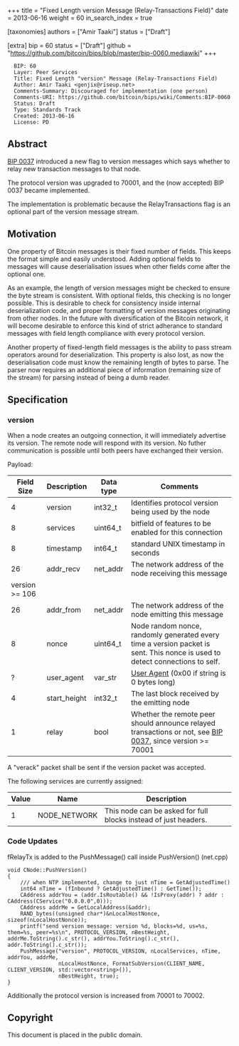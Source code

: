 +++
title = "Fixed Length version Message (Relay-Transactions Field)"
date = 2013-06-16
weight = 60
in_search_index = true

[taxonomies]
authors = ["Amir Taaki"]
status = ["Draft"]

[extra]
bip = 60
status = ["Draft"]
github = "https://github.com/bitcoin/bips/blob/master/bip-0060.mediawiki"
+++

``` 
  BIP: 60
  Layer: Peer Services
  Title: Fixed Length "version" Message (Relay-Transactions Field)
  Author: Amir Taaki <genjix@riseup.net>
  Comments-Summary: Discouraged for implementation (one person)
  Comments-URI: https://github.com/bitcoin/bips/wiki/Comments:BIP-0060
  Status: Draft
  Type: Standards Track
  Created: 2013-06-16
  License: PD
```

## Abstract

[BIP 0037](BIP_0037 "wikilink") introduced a new flag to version
messages which says whether to relay new transaction messages to that
node.

The protocol version was upgraded to 70001, and the (now accepted) BIP
0037 became implemented.

The implementation is problematic because the RelayTransactions flag is
an optional part of the version message stream.

## Motivation

One property of Bitcoin messages is their fixed number of fields. This
keeps the format simple and easily understood. Adding optional fields to
messages will cause deserialisation issues when other fields come after
the optional one.

As an example, the length of version messages might be checked to ensure
the byte stream is consistent. With optional fields, this checking is no
longer possible. This is desirable to check for consistency inside
internal deserialization code, and proper formatting of version messages
originating from other nodes. In the future with diversification of the
Bitcoin network, it will become desirable to enforce this kind of strict
adherance to standard messages with field length compliance with every
protocol version.

Another property of fixed-length field messages is the ability to pass
stream operators around for deserialization. This property is also lost,
as now the deserialisation code must know the remaining length of bytes
to parse. The parser now requires an additional piece of information
(remaining size of the stream) for parsing instead of being a dumb
reader.

## Specification

### version

When a node creates an outgoing connection, it will immediately
advertise its version. The remote node will respond with its version. No
futher communication is possible until both peers have exchanged their
version.

Payload:

| Field Size      | Description   | Data type | Comments                                                                                                                                    |
| --------------- | ------------- | --------- | ------------------------------------------------------------------------------------------------------------------------------------------- |
| 4               | version       | int32\_t  | Identifies protocol version being used by the node                                                                                          |
| 8               | services      | uint64\_t | bitfield of features to be enabled for this connection                                                                                      |
| 8               | timestamp     | int64\_t  | standard UNIX timestamp in seconds                                                                                                          |
| 26              | addr\_recv    | net\_addr | The network address of the node receiving this message                                                                                      |
| version \>= 106 |               |           |                                                                                                                                             |
| 26              | addr\_from    | net\_addr | The network address of the node emitting this message                                                                                       |
| 8               | nonce         | uint64\_t | Node random nonce, randomly generated every time a version packet is sent. This nonce is used to detect connections to self.                |
| ?               | user\_agent   | var\_str  | [User Agent](/14) (0x00 if string is 0 bytes long)                                                                |
| 4               | start\_height | int32\_t  | The last block received by the emitting node                                                                                                |
| 1               | relay         | bool      | Whether the remote peer should announce relayed transactions or not, see [BIP 0037](/37), since version \>= 70001 |

A "verack" packet shall be sent if the version packet was accepted.

The following services are currently assigned:

| Value | Name          | Description                                                     |
| ----- | ------------- | --------------------------------------------------------------- |
| 1     | NODE\_NETWORK | This node can be asked for full blocks instead of just headers. |

### Code Updates

fRelayTx is added to the PushMessage() call inside PushVersion()
(net.cpp)

    void CNode::PushVersion()
    {
        /// when NTP implemented, change to just nTime = GetAdjustedTime()
        int64 nTime = (fInbound ? GetAdjustedTime() : GetTime());
        CAddress addrYou = (addr.IsRoutable() && !IsProxy(addr) ? addr : CAddress(CService("0.0.0.0",0)));
        CAddress addrMe = GetLocalAddress(&addr);
        RAND_bytes((unsigned char*)&nLocalHostNonce, sizeof(nLocalHostNonce));
        printf("send version message: version %d, blocks=%d, us=%s, them=%s, peer=%s\n", PROTOCOL_VERSION, nBestHeight, addrMe.ToString().c_str(), addrYou.ToString().c_str(), addr.ToString().c_str());
        PushMessage("version", PROTOCOL_VERSION, nLocalServices, nTime, addrYou, addrMe,
                    nLocalHostNonce, FormatSubVersion(CLIENT_NAME, CLIENT_VERSION, std::vector<string>()),
                    nBestHeight, true);
    }

Additionally the protocol version is increased from 70001 to 70002.

## Copyright

This document is placed in the public domain.
